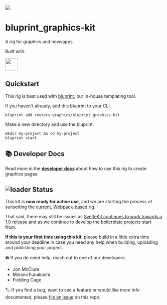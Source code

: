 ![](https://graphics.thomsonreuters.com/style-assets/images/logos/reuters-graphics-logo/svg/graphics-logo-color-dark.svg)

# bluprint_graphics-kit

A rig for graphics and newsapps.

Built with:

<a href="https://kit.svelte.dev/" target="_blank">
<img src="https://kit.svelte.dev/images/svelte-kit-horizontal.svg" height="40" />
</a>

## Quickstart

This rig is best used with [bluprint](https://github.com/reuters-graphics/bluprint), our in-house templating tool.

If you haven't already, add this bluprint to your CLI.

```
bluprint add reuters-graphics/bluprint_graphics-kit
```

Make a new directory and use the bluprint.

```
mkdir my-project && cd my-project
bluprint start
```

## 📚 Developer Docs

Read more in the **[developer docs](docs/developers/README.md)** about how to use this rig to create graphics pages.

## ![loader](https://user-images.githubusercontent.com/2772078/139318716-1ecee1be-a226-4cd5-8e83-f56b8b22e932.gif) Status

This kit is **now ready for active use**, and we are starting the process of sunsetting the [current, Webpack-based rig](https://github.com/reuters-graphics/bluprint_graphics-rig).

That said, there may still be issues as [SvelteKit continues to work towards a 1.0 release](https://github.com/sveltejs/kit/blob/master/packages/kit/CHANGELOG.md) and as we continue to develop the boilerplate projects start from.

**If this is your first time using this kit**, please build in a little extra time around your deadline in case you need any help when building, uploading and publishing your project.

☎️ If you do need help, reach out to one of our developers:

- Jon McClure
- Minami Funakoshi
- Fielding Cage

🏷️ If you find a bug, want to see a feature or would like more info documented, please [file an issue](https://github.com/reuters-graphics/bluprint_graphics-kit/issues) on this repo.

